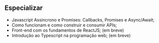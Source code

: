 ## Especializar

- Javascript Assíncrono e Promises: Callbacks, Promises e Async/Await;
- Como funcionam e como construir e consumir APIs;
- Front-end com os fundamentos de ReactJS; (em breve)
- Introdução ao Typescript na programação web; (em breve)